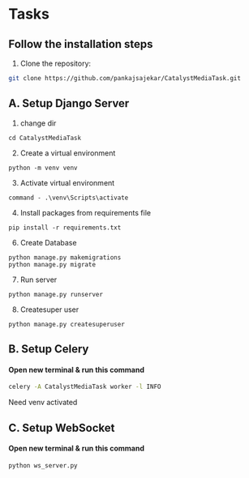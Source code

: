 # Tasks

## Follow the installation steps

1. Clone the repository:

```bash
git clone https://github.com/pankajsajekar/CatalystMediaTask.git
```

## A. Setup Django Server
1. change dir
```
cd CatalystMediaTask
```

2. Create a virtual environment
```
python -m venv venv

```
3. Activate virtual environment
```
command - .\venv\Scripts\activate
```
4. Install packages from requirements file
```
pip install -r requirements.txt
```

6. Create Database 
```
python manage.py makemigrations
python manage.py migrate
```
7. Run server
```
python manage.py runserver
```

8. Createsuper user
```
python manage.py createsuperuser
```


## B. Setup Celery 
#### Open new terminal & run this command

```bash
celery -A CatalystMediaTask worker -l INFO
```

Need venv activated


## C. Setup WebSocket 
#### Open new terminal & run this command
```bash
python ws_server.py
```
